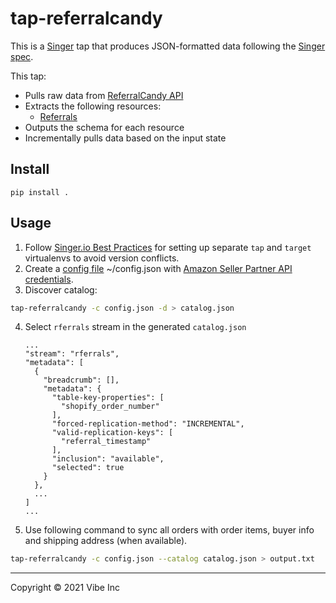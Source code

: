 # tap-referralcandy

This is a [Singer][1] tap that produces JSON-formatted data following the [Singer spec][2].

This tap:

- Pulls raw data from [ReferralCandy API][3]
- Extracts the following resources:
  - [Referrals][4]
- Outputs the schema for each resource
- Incrementally pulls data based on the input state

## Install

```
pip install .
```

## Usage
1. Follow [Singer.io Best Practices][5] for setting up separate `tap` and `target` virtualenvs to avoid version conflicts.
2. Create a [config file][6] ~/config.json with [Amazon Seller Partner API credentials][7].
3. Discover catalog:
```bash
tap-referralcandy -c config.json -d > catalog.json
```
4. Select `rferrals` stream in the generated `catalog.json` 
    ```
    ...
    "stream": "rferrals",
    "metadata": [
      {
        "breadcrumb": [],
        "metadata": {
          "table-key-properties": [
            "shopify_order_number"
          ],
          "forced-replication-method": "INCREMENTAL",
          "valid-replication-keys": [
            "referral_timestamp"
          ],
          "inclusion": "available",
          "selected": true
        }
      },
      ...
    ]
    ...
    ```
5. Use following command to sync all orders with order items, buyer info and shipping address (when available).
```bash
tap-referralcandy -c config.json --catalog catalog.json > output.txt
```

---

Copyright &copy; 2021 Vibe Inc

[1]: https://singer.io
[2]: https://github.com/singer-io/getting-started/blob/master/SPEC.md
[3]: https://www.referralcandy.com/api
[4]: https://www.referralcandy.com/api#referrals
[5]: https://github.com/singer-io/getting-started/blob/master/docs/RUNNING_AND_DEVELOPING.md#running-a-singer-tap-with-a-singer-target
[6]: https://github.com/vibeus/tap-amazon-sp/blob/master/sample_config.json
[7]: https://github.com/amzn/selling-partner-api-docs/blob/main/guides/en-US/developer-guide/SellingPartnerApiDeveloperGuide.md#creating-and-configuring-iam-policies-and-entities